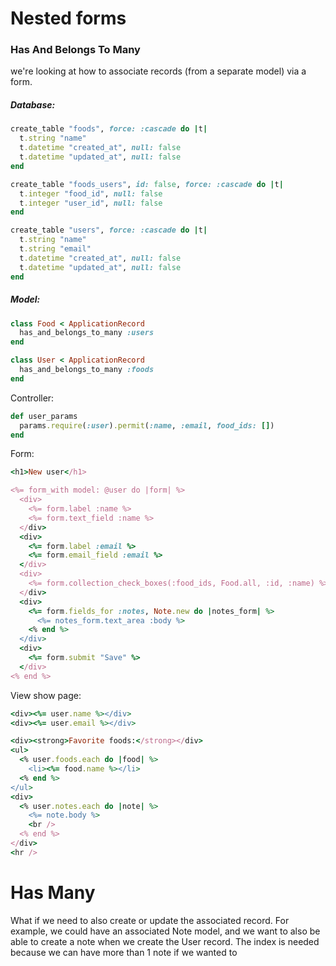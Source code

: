 # Nested forms

### Has And Belongs To Many
we're looking at how to associate records (from a separate model) via a form.
##### Database:
```ruby
create_table "foods", force: :cascade do |t|
  t.string "name"
  t.datetime "created_at", null: false
  t.datetime "updated_at", null: false
end

create_table "foods_users", id: false, force: :cascade do |t|
  t.integer "food_id", null: false
  t.integer "user_id", null: false
end

create_table "users", force: :cascade do |t|
  t.string "name"
  t.string "email"
  t.datetime "created_at", null: false
  t.datetime "updated_at", null: false
end
```
##### Model:
```ruby
class Food < ApplicationRecord
  has_and_belongs_to_many :users
end

class User < ApplicationRecord
  has_and_belongs_to_many :foods
end
```
Controller:
```ruby
def user_params
  params.require(:user).permit(:name, :email, food_ids: [])
end
```
Form:
```ruby
<h1>New user</h1>

<%= form_with model: @user do |form| %>
  <div>
    <%= form.label :name %>
    <%= form.text_field :name %>
  </div>
  <div>
    <%= form.label :email %>
    <%= form.email_field :email %>
  </div>
  <div>
    <%= form.collection_check_boxes(:food_ids, Food.all, :id, :name) %>
  </div>
  <div>
    <%= form.fields_for :notes, Note.new do |notes_form| %>
      <%= notes_form.text_area :body %>
    <% end %>
  </div>
  <div>
    <%= form.submit "Save" %>
  </div>
<% end %>
```
View show page:
```ruby
<div><%= user.name %></div>
<div><%= user.email %></div>

<div><strong>Favorite foods:</strong></div>
<ul>
  <% user.foods.each do |food| %>
    <li><%= food.name %></li>
  <% end %>
</ul>
<div>
  <% user.notes.each do |note| %>
    <%= note.body %>
    <br />
  <% end %>
</div>
<hr />
```

# Has Many
What if we need to also create or update the associated record. For example, we could have an associated Note model, and we want to also be able to create a note when we create the User record. The index is needed because we can have more than 1 note if we wanted to

```ruby
```
